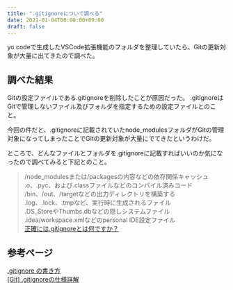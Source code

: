 ```yaml
---
title: ".gitignoreについて調べる"
date: 2021-01-04T00:00:00+09:00
draft: false
---
```

yo codeで生成したVSCode拡張機能のフォルダを整理していたら、Gitの更新対象が大量に出てきたので調べた。

## 調べた結果

Gitの設定ファイルである.gitignoreを削除したことが原因だった。
.gitignoreはGitで管理しないファイル及びフォルダを指定するための設定ファイルとのこと。

今回の件だと、.gitignoreに記載されていたnode_modulesフォルダがGitの管理対象になってしまったことでGitの更新対象が大量にでてきたというわけだ。

ところで、どんなファイルとフォルダを.gitignoreに記載すればいいのか気になったので調べてみると下記とのこと。

>/node_modulesまたは/packagesの内容などの依存関係キャッシュ  
.o、.pyc、および.classファイルなどのコンパイル済みコード  
/bin、/out、/targetなどの出力ディレクトリを構築する  
.log、.lock、.tmpなど、実行時に生成されるファイル  
.DS_StoreやThumbs.dbなどの隠しシステムファイル  
.idea/workspace.xmlなどのpersonal IDE設定ファイル  
[正確には.gitignoreとは何ですか？](https://www.it-swarm.jp.net/ja/git/%E6%AD%A3%E7%A2%BA%E3%81%AB%E3%81%AFgitignore%E3%81%A8%E3%81%AF%E4%BD%95%E3%81%A7%E3%81%99%E3%81%8B%EF%BC%9F/1049933054/#:~:text=01%2F08%20Zahachos-,.,%E3%81%AB%E3%81%A8%E3%81%A3%E3%81%A6%E3%81%AF%E5%BD%B9%E3%81%AB%E7%AB%8B%E3%81%A1%E3%81%BE%E3%81%9B%E3%82%93%E3%80%82)

## 参考ページ

[.gitignore の書き方](https://qiita.com/inabe49/items/16ee3d9d1ce68daa9fff)  
[[Git] .gitignoreの仕様詳解](https://qiita.com/anqooqie/items/110957797b3d5280c44f)